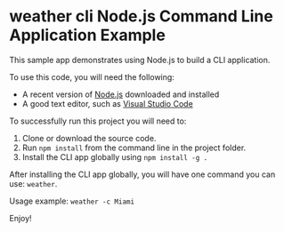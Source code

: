 # weather cli Node.js Command Line Application Example

This sample app demonstrates using Node.js to build a CLI application.

To use this code, you will need the following:

* A recent version of [Node.js](https://nodejs.org) downloaded and installed
* A good text editor, such as [Visual Studio Code](https://code.visualstudio.com)

To successfully run this project you will need to:

1. Clone or download the source code.
1. Run `npm install` from the command line in the project folder.
1. Install the CLI app globally using `npm install -g .`

After installing the CLI app globally, you will have one command you can use: `weather`.

Usage example: `weather -c Miami`

Enjoy!
